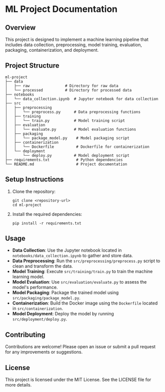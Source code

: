 # ML Project Documentation

## Overview
This project is designed to implement a machine learning pipeline that includes data collection, preprocessing, model training, evaluation, packaging, containerization, and deployment. 

## Project Structure
```
ml-project
├── data
│   ├── raw                # Directory for raw data
│   └── processed          # Directory for processed data
├── notebooks
│   └── data_collection.ipynb  # Jupyter notebook for data collection
├── src
│   ├── preprocessing
│   │   └── preprocess.py      # Data preprocessing functions
│   ├── training
│   │   └── train.py           # Model training script
│   ├── evaluation
│   │   └── evaluate.py        # Model evaluation functions
│   ├── packaging
│   │   └── package_model.py    # Model packaging script
│   ├── containerization
│   │   └── Dockerfile          # Dockerfile for containerization
│   └── deployment
│       └── deploy.py          # Model deployment script
├── requirements.txt            # Python dependencies
└── README.md                   # Project documentation
```

## Setup Instructions
1. Clone the repository:
   ```
   git clone <repository-url>
   cd ml-project
   ```

2. Install the required dependencies:
   ```
   pip install -r requirements.txt
   ```

## Usage
- **Data Collection**: Use the Jupyter notebook located in `notebooks/data_collection.ipynb` to gather and store data.
- **Data Preprocessing**: Run the `src/preprocessing/preprocess.py` script to clean and transform the data.
- **Model Training**: Execute `src/training/train.py` to train the machine learning model.
- **Model Evaluation**: Use `src/evaluation/evaluate.py` to assess the model's performance.
- **Model Packaging**: Package the trained model using `src/packaging/package_model.py`.
- **Containerization**: Build the Docker image using the `Dockerfile` located in `src/containerization`.
- **Model Deployment**: Deploy the model by running `src/deployment/deploy.py`.

## Contributing
Contributions are welcome! Please open an issue or submit a pull request for any improvements or suggestions.

## License
This project is licensed under the MIT License. See the LICENSE file for more details.